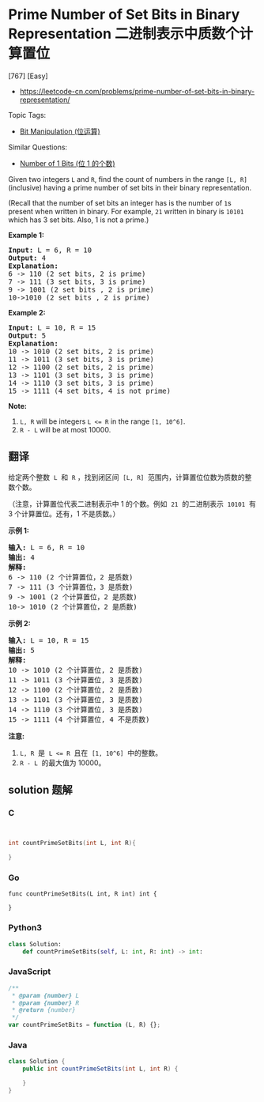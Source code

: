# Prime Number of Set Bits in Binary Representation 二进制表示中质数个计算置位

[767] [Easy]

- https://leetcode-cn.com/problems/prime-number-of-set-bits-in-binary-representation/

Topic Tags:

- [Bit Manipulation (位运算)](https://leetcode-cn.com/tag/bit-manipulation/)

Similar Questions:

- [Number of 1 Bits (位 1 的个数)](https://leetcode-cn.com/problems/number-of-1-bits/)

Given two integers `L` and `R`, find the count of numbers in the range `[L, R]` (inclusive) having a prime number of set bits in their binary representation.

(Recall that the number of set bits an integer has is the number of `1`s present when written in binary. For example, `21` written in binary is `10101` which has 3 set bits. Also, 1 is not a prime.)

**Example 1:**

<pre><b>Input:</b> L = 6, R = 10
<b>Output:</b> 4
<b>Explanation:</b>
6 -&gt; 110 (2 set bits, 2 is prime)
7 -&gt; 111 (3 set bits, 3 is prime)
9 -&gt; 1001 (2 set bits , 2 is prime)
10-&gt;1010 (2 set bits , 2 is prime)
</pre>

**Example 2:**

<pre><b>Input:</b> L = 10, R = 15
<b>Output:</b> 5
<b>Explanation:</b>
10 -&gt; 1010 (2 set bits, 2 is prime)
11 -&gt; 1011 (3 set bits, 3 is prime)
12 -&gt; 1100 (2 set bits, 2 is prime)
13 -&gt; 1101 (3 set bits, 3 is prime)
14 -&gt; 1110 (3 set bits, 3 is prime)
15 -&gt; 1111 (4 set bits, 4 is not prime)
</pre>

**Note:**

1.  `L, R` will be integers `L <= R` in the range `[1, 10^6]`.
2.  `R - L` will be at most 10000.

## 翻译

给定两个整数  `L`  和  `R` ，找到闭区间  `[L, R]`  范围内，计算置位位数为质数的整数个数。

（注意，计算置位代表二进制表示中 1 的个数。例如  `21`  的二进制表示  `10101`  有 3 个计算置位。还有，1 不是质数。）

**示例 1:**

<pre><strong>输入:</strong> L = 6, R = 10
<strong>输出:</strong> 4
<strong>解释:</strong>
6 -&gt; 110 (2 个计算置位，2 是质数)
7 -&gt; 111 (3 个计算置位，3 是质数)
9 -&gt; 1001 (2 个计算置位，2 是质数)
10-&gt; 1010 (2 个计算置位，2 是质数)
</pre>

**示例 2:**

<pre><strong>输入:</strong> L = 10, R = 15
<strong>输出:</strong> 5
<strong>解释:</strong>
10 -&gt; 1010 (2 个计算置位, 2 是质数)
11 -&gt; 1011 (3 个计算置位, 3 是质数)
12 -&gt; 1100 (2 个计算置位, 2 是质数)
13 -&gt; 1101 (3 个计算置位, 3 是质数)
14 -&gt; 1110 (3 个计算置位, 3 是质数)
15 -&gt; 1111 (4 个计算置位, 4 不是质数)
</pre>

**注意:**

1.  `L, R`  是  `L <= R`  且在  `[1, 10^6]`  中的整数。
2.  `R - L`  的最大值为 10000。

## solution 题解

### C

```c


int countPrimeSetBits(int L, int R){

}


```

### Go

```golang
func countPrimeSetBits(L int, R int) int {

}
```

### Python3

```python
class Solution:
    def countPrimeSetBits(self, L: int, R: int) -> int:

```

### JavaScript

```javascript
/**
 * @param {number} L
 * @param {number} R
 * @return {number}
 */
var countPrimeSetBits = function (L, R) {};
```

### Java

```java
class Solution {
    public int countPrimeSetBits(int L, int R) {

    }
}
```
